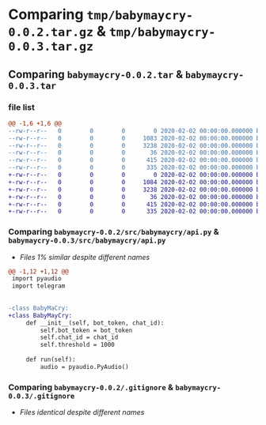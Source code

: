 # Comparing `tmp/babymaycry-0.0.2.tar.gz` & `tmp/babymaycry-0.0.3.tar.gz`

## Comparing `babymaycry-0.0.2.tar` & `babymaycry-0.0.3.tar`

### file list

```diff
@@ -1,6 +1,6 @@
--rw-r--r--   0        0        0        0 2020-02-02 00:00:00.000000 babymaycry-0.0.2/src/babymaycry/__init__.py
--rw-r--r--   0        0        0     1083 2020-02-02 00:00:00.000000 babymaycry-0.0.2/src/babymaycry/api.py
--rw-r--r--   0        0        0     3238 2020-02-02 00:00:00.000000 babymaycry-0.0.2/.gitignore
--rw-r--r--   0        0        0       36 2020-02-02 00:00:00.000000 babymaycry-0.0.2/README.md
--rw-r--r--   0        0        0      415 2020-02-02 00:00:00.000000 babymaycry-0.0.2/pyproject.toml
--rw-r--r--   0        0        0      335 2020-02-02 00:00:00.000000 babymaycry-0.0.2/PKG-INFO
+-rw-r--r--   0        0        0        0 2020-02-02 00:00:00.000000 babymaycry-0.0.3/src/babymaycry/__init__.py
+-rw-r--r--   0        0        0     1084 2020-02-02 00:00:00.000000 babymaycry-0.0.3/src/babymaycry/api.py
+-rw-r--r--   0        0        0     3238 2020-02-02 00:00:00.000000 babymaycry-0.0.3/.gitignore
+-rw-r--r--   0        0        0       36 2020-02-02 00:00:00.000000 babymaycry-0.0.3/README.md
+-rw-r--r--   0        0        0      415 2020-02-02 00:00:00.000000 babymaycry-0.0.3/pyproject.toml
+-rw-r--r--   0        0        0      335 2020-02-02 00:00:00.000000 babymaycry-0.0.3/PKG-INFO
```

### Comparing `babymaycry-0.0.2/src/babymaycry/api.py` & `babymaycry-0.0.3/src/babymaycry/api.py`

 * *Files 1% similar despite different names*

```diff
@@ -1,12 +1,12 @@
 import pyaudio
 import telegram
 
 
-class BabyMaCry:
+class BabyMayCry:
     def __init__(self, bot_token, chat_id):
         self.bot_token = bot_token
         self.chat_id = chat_id
         self.threshold = 1000
         
     def run(self):
         audio = pyaudio.PyAudio()
```

### Comparing `babymaycry-0.0.2/.gitignore` & `babymaycry-0.0.3/.gitignore`

 * *Files identical despite different names*

